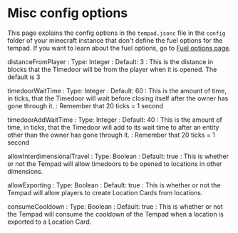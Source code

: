 # Misc config options

This page explains the config options in the `tempad.jsonc` file in the `config` folder of your minecraft instance that
don't define the fuel options for the tempad. If you want to learn about the fuel options, go to
[Fuel options page](Fuel-options.md).

distanceFromPlayer
: Type: Integer
: Default: 3
: This is the distance in blocks that the Timedoor will be from the player when it is opened. The default is 3

timedoorWaitTime
: Type: Integer
: Default: 60
: This is the amount of time, in ticks, that the Timedoor will wait before closing itself after the owner has gone
through it.
: Remember that 20 ticks = 1 second

timedoorAddWaitTime
: Type: Integer
: Default: 40
: This is the amount of time, in ticks, that the Timedoor will add to its wait time to after an entity other than the owner
has gone through it.
: Remember that 20 ticks = 1 second

allowInterdimensionalTravel
: Type: Boolean
: Default: true
: This is whether or not the Tempad will allow timedoors to be opened to locations in other dimensions.

allowExporting
: Type: Boolean
: Default: true
: This is whether or not the Tempad will allow players to create Location Cards from locations.

consumeCooldown
: Type: Boolean
: Default: true
: This is whether or not the Tempad will consume the cooldown of the Tempad when a location is exported to a Location Card.

